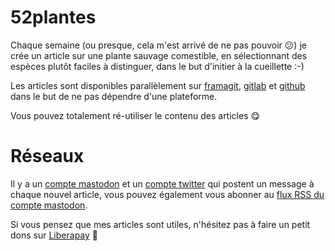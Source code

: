 # 52plantes

Chaque semaine (ou presque, cela m'est arrivé de ne pas pouvoir 😕) je crée un article sur une plante sauvage comestible, en sélectionnant des espèces plutôt faciles à distinguer, dans le but d'initier à la cueillette :-)

Les articles sont disponibles parallèlement sur [framagit](https://framagit.org/epakompri/52plantes), [gitlab](https://gitlab.com/epakompri/52plantes) et [github](https://github.com/epakompri/52plantes) dans le but de ne pas dépendre d'une plateforme.

Vous pouvez totalement ré-utiliser le contenu des articles 😋

# Réseaux

Il y a un [compte mastodon](https://hostux.social/@52plantes) et un [compte twitter](https://twitter.com/52_Plantes) qui postent un message à chaque nouvel article, vous pouvez également vous abonner au [flux RSS du compte mastodon](https://hostux.social/@52plantes.atom/).

Si vous pensez que mes articles sont utiles, n'hésitez pas à faire un petit dons sur [Liberapay](https://liberapay.com/52plantes/) 🤗
